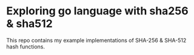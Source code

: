 # Exploring go language with sha256 & sha512

This repo contains my example implementations of SHA-256 & SHA-512 hash functions. 